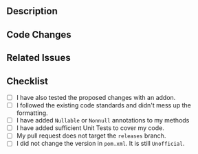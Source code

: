 ## Description
<!-- Please explain why you are making this pull request. -->
<!-- Start writing below this line -->

## Code Changes
<!-- Please explain what changes you have made to the code. -->
<!-- Start writing below this line -->

## Related Issues
<!-- Please tag any Issues related to your Pull Request -->
<!-- Syntax: "Resolves #000" -->
<!-- Start writing below this line -->

## Checklist
<!-- Here is a little checklist you can follow. -->
<!-- Click on these checkboxes after you created the pull request. -->
- [ ] I have also tested the proposed changes with an addon.
- [ ] I followed the existing code standards and didn't mess up the formatting.
- [ ] I have added `Nullable` or `Nonnull` annotations to my methods
- [ ] I have added sufficient Unit Tests to cover my code.
- [ ] My pull request does not target the `releases` branch.
- [ ] I did not change the version in `pom.xml`. It is still `Unofficial`.

